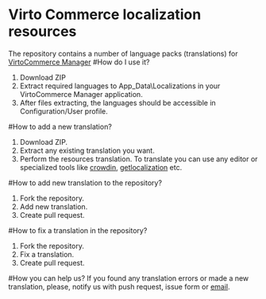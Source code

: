 # Virto Commerce localization resources 
The repository contains a number of language packs (translations) for 
<a href="https://github.com/VirtoCommerce/vc-internal#virto-commerce-2x">VirtoCommerce Manager</a>
#How do I use it?
<ol>
<li>Download ZIP</li>
<li>Extract required languages to App_Data\Localizations in your VirtoCommerce Manager application.</li>
<li>After files extracting, the languages should be accessible in Configuration/User profile.</li>
</ol>

#How to add a new translation?
<ol>
<li>Download ZIP.</li>
<li>Extract any existing translation you want.</li>
<li>Perform the resources translation. To translate you can use any editor or specialized tools like 
<a href="https://crowdin.com">crowdin</a>, 
<a href="www.getlocalization.com">getlocalization</a> 
etc.
</li>
</ol>

#How to add new translation to the repository?
<ol>
<li>Fork the repository.</li>
<li>Add new translation.</li>
<li>Create pull request.</li>
</ol>

#How to fix a translation in the repository?
<ol>
<li>Fork the repository.</li>
<li>Fix a translation.</li>
<li>Create pull request.</li>
</ol>

#How you can help us?
If you found any translation errors or made a new translation, please, notify us with push request, issue form or <a href="mailto:sales@virtocommerce.com?subject=Localization">email</a>.



 
